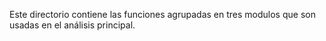 Este directorio contiene las funciones agrupadas en tres modulos que son usadas en el análisis principal.
